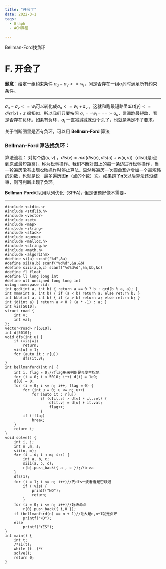 ```yaml
---
title: "开会了"
date: 2022-3-1
tags:
  - Graph
  - ACM课程

---
```


Bellman-Ford找负环

<!-- more -->

# F. 开会了

**题意**：给定一组约束条件 $a_u-a_v <= w_i$，问是否存在一组$a_i$同时满足所有约束条件。

***

$a_u-a_v <= w_i$可以转化成$a_u<= w_i+a_v$ ，这就和跑最短路里$dist[y] <= dist[x] + z$ 很相似。所以我们只要按照  $a_v --w_i--->a_u$，建图跑最短路，看是否存在负环。如果有负环，$a_i$ 一直减减减就没个头了，也就是满足不了要求。

关于判断图里是否有负环，可以用 **Bellman-Ford** 算法

### **Bellman-Ford** 算法找负环：

算法流程： 对每个边$(u,v)$ ，$dis(v) = min(dis(v),dis(u)+w(u,v))$（dis(i)是i点到原点最短距离），称为松弛操作。我们不断对图上的每一条边进行松弛操作，当一轮遍历没有出现松弛操作时停止算法。显然每遍历一次图会至少增加一个最短路的边数，也就是说，最多遍历图**n**（点的个数）次。如果跑了**n**次以后算法还没结束，则可判断出现了负环。

~~**Bellman**-**Ford**可以用队列优化（SPFA)，但是该题好像不需要~~~

***

```
#include <stdio.h>
#include <stdlib.h>
#include <vector>
#include <set>
#include <map>
#include <string>
#include <stack>
#include <queue>
#include <malloc.h>
#include <string.h>
#include <math.h>
#include <algorithm>
#define si(a) scanf("%d",&a)
#define sii(a,b) scanf("%d%d",&a,&b)
#define siii(a,b,c) scanf("%d%d%d",&a,&b,&c)
#define fl float
#define ll long long int
#define ull unsigned long long int
using namespace std;
int gcd(int a, int b) { return a == 0 ? b : gcd(b % a, a); }
int mmm(int a, int b) { if (a < b) return a; else return b; }
int bbb(int a, int b) { if (a > b) return a; else return b; }
int jd(int a) { return a < 0 ? (a * -1) : a; }
int vis[5010];
struct road {
	int v;
	int val;
};
vector<road> r[5010];
int d[5010];
void dfs(int u) {
	if (vis[u])
		return;
	vis[u] = 1;
	for (auto it : r[u])
		dfs(it.v);
}
int bellmanford(int n) {
	int i, flag = 0;//flag用来判断是否发生松弛
	for (i = 0; i < 5010; i++) d[i] = 1e9;
	d[0] = 0;
	for (i = 0; i <= n; i++, flag = 0) {
		for (int u = 0; u <= n; u++)
			for (auto it : r[u])
				if (d[it.v] > d[u] + it.val) {
					d[it.v] = d[u] + it.val;
					flag++;
				}
		if (!flag)
			break;
	}
	return i;
}
void solve() {
	int i, j;
	int n ,m, s;
	sii(n, m);
	for (i = 0; i < m; i++) {
		int a, b, c;
		siii(a, b, c);
		r[b].push_back({ a , c });//b->a
	}
	dfs(1);
	for (i = 1; i <= n; i++)//先dfs一波看看是否联通
		if (!vis) {
			printf("NO");
			return;
		}
	for (i = 0; i <= n; i++)//超级源点
		r[0].push_back({ i,0 });
	if (bellmanford(n) == n + 1)//最大是n,n+1就是负环
		printf("NO");
	else
		printf("YES");
}
int main() {
	int t;
	/*si(t);
	while (t--)*/
	solve();
	return 0;
}
```

